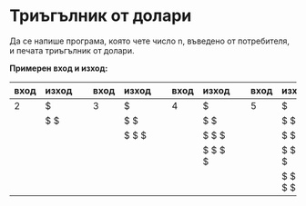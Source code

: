 # Триъгълник от долари
Да се напише програма, която чете число n, въведено от потребителя, и печата триъгълник от долари. 


<b>Примерен вход и изход:</b>
<table>
<thead><tr><th>вход</th><th>изход</th><th>&nbsp;</th><th>вход</th><th>изход</th><th>&nbsp;</th><th>вход</th><th>изход</th><th>&nbsp;</th><th>вход</th><th>изход</th></tr></thead><tbody>
 <tr><td>2</td><td>$</td><td>&nbsp;</td><td>3</td><td>$</td><td>&nbsp;</td><td>4</td><td>$</td><td>&nbsp;</td><td>5</td><td>$</td></tr>
 <tr><td>&nbsp;</td><td>$ $</td><td>&nbsp;</td><td>&nbsp;</td><td>$ $</td><td>&nbsp;</td><td>&nbsp;</td><td>$ $</td><td>&nbsp;</td><td>&nbsp;</td><td>$ $</td></tr>
 <tr><td>&nbsp;</td><td>&nbsp;</td><td>&nbsp;</td><td>&nbsp;</td><td>$ $ $</td><td>&nbsp;</td><td>&nbsp;</td><td>$ $ $</td><td>&nbsp;</td><td>&nbsp;</td><td>$ $ $</td></tr>
 <tr><td>&nbsp;</td><td>&nbsp;</td><td>&nbsp;</td><td>&nbsp;</td><td>&nbsp;</td><td>&nbsp;</td><td>&nbsp;</td><td>$ $ $ $</td><td>&nbsp;</td><td>&nbsp;</td><td>$ $ $ $</td></tr>
 <tr><td>&nbsp;</td><td>&nbsp;</td><td>&nbsp;</td><td>&nbsp;</td><td>&nbsp;</td><td>&nbsp;</td><td>&nbsp;</td><td>&nbsp;</td><td>&nbsp;</td><td>&nbsp;</td><td>$ $ $ $ $</td></tr>
</tbody></table>
